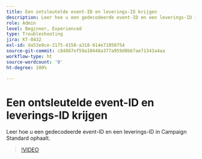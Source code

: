 ```yaml
---
title: Een ontsleutelde event-ID en leverings-ID krijgen
description: Leer hoe u een gedecodeerde event-ID en een leverings-ID in Campaign Standard ophaalt.
role: Admin
level: Beginner, Experienced
type: Troubleshooting
jira: KT-8432
exl-id: da53e9ce-2175-4158-a318-914e71050754
source-git-commit: c84867ef59a10448a377a959d0b67ae71343a4aa
workflow-type: ht
source-wordcount: '0'
ht-degree: 100%

---
```


# Een ontsleutelde event-ID en leverings-ID krijgen

Leer hoe u een gedecodeerde event-ID en een leverings-ID in Campaign Standard ophaalt.

>[!VIDEO](https://video.tv.adobe.com/v/335989?quality=12&learn=on)
